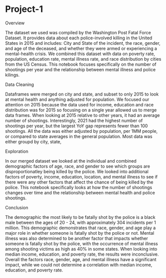 # **Project-1**
Overview

The dataset we used was compiled by the Washington Post Fatal Force Dataset. It provides data about each police-involved killing in the United States in 2015 and includes: City and State of the incident, the race, gender, and age of the deceased, and whether they were armed or experiencing a mental-health crisis. We combined this dataset with data on poverty rate, population, education rate, mental illness rate, and race distribution by cities from the US Census. This notebook focuses specifically on the number of shootings per year and the relationship between mental illness and police kilings. 

Data Cleaning

Dataframes were merged on city and state, and subset to only 2015 to look at mental health and anything adjusted for population. We focused our attention on 2015 because the data used for income, education and race distribution was for 2015 so focusing on a single year allowed us to merge data frames. When looking at 2015 relative to other years, it had an average number of shootings. Interestingly, 2021 had the highest number of shootings per year, but the largest YoY gap represents fewer than 100 shootings. All the data was either adjusted by population, per 1MM people, or compared to state averages in the general population. Most data was either groupd by city, state, 

Exploration

In our merged dataset we looked at the individual and combined demographic factors of age, race, and gender to see which groups are disproportionatley being killed by the police. We looked into additional factors of poverty, income, education, location, and mental illness to see if there were any other factors that affect the chance of being killed by the police. This notebook specifically looks at how the number of shootings changes over time and the relationship between mental health and police shootings. 

Conclusion

The demographic the most likely to be fatally shot by the police is a black male between the ages of 20 - 24, with approximately 304 incidents per 1 million. This demographic demonstrates that race, gender, and age play a major role in whether someone is fatally shot by the police or not. Mental illness was also determined to be another factor that impacts whether someone is fatally shot by the police, with the occurrence of mental illness among shooting victims as high as 40% in some states. When looking into median income, education, and poverty rate, the results were inconclusive. Overall the factors race, gender, age, and mental illness have a significant impact, while we could not determine a correlation with median income, education, and poverty rate. 
